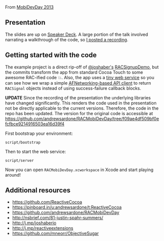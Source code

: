 From [MobiDevDay 2013](http://mobidevdaydetroit.com/)

## Presentation

The slides are up on [Speaker Deck](https://speakerdeck.com/andrewsardone/reactivecocoa-at-mobidevday-2013). A large portion of the talk involved narrating a walkthrough of the code, so [I posted a recording](https://vimeo.com/65637501).

## Getting started with the code

The example project is a direct rip-off of [@joshaber's](https://github.com/joshaber) [RACSignupDemo](https://github.com/joshaber/RACSignupDemo), but the commits transform the app from standard Cocoa Touch to some awesome RAC-ified code :boom:. Also, the app uses a [tiny web service](https://github.com/andrewsardone/RACMobiDevDay/blob/master/server.rb) so you can see how we wrap a simple [AFNetworking-based API client](https://github.com/andrewsardone/RACMobiDevDay/blob/master/RACMobiDevDay/APIClient.m) to return `RACSignal` objects instead of using success-failure callback blocks.

**UPDATE** Since the recording of the presentation the underlying libraries have changed significantly. This renders the code used in the presentation not be directly applicable to the current versions. Therefore, the code in the repo has been updated. The version for the original code is accessible at https://github.com/andrewsardone/RACMobiDevDay/tree/f09ae4df509bf0efcfbce9214916503ea16d39f4

First bootstrap your environment:

```
script/bootstrap
```

Then to start the web service:

```
script/server
```

Now you can open `RACMobiDevDay.xcworkspace` in Xcode and start playing around!

## Additional resources

- https://github.com/ReactiveCocoa
- https://pinboard.in/u:andrewsardone/t:ReactiveCocoa
- https://github.com/andrewsardone/RACMobiDevDay
- http://nsbrief.com/81-justin-spahr-summers/
- http://j.mp/joshaberio
- http://j.mp/reactiveextensions
- https://github.com/mneorr/ObjectiveSugar
